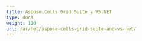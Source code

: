 ```yaml
---
title: Aspose.Cells Grid Suite و VS.NET
type: docs
weight: 110
url: /ar/net/aspose-cells-grid-suite-and-vs-net/
---
```



